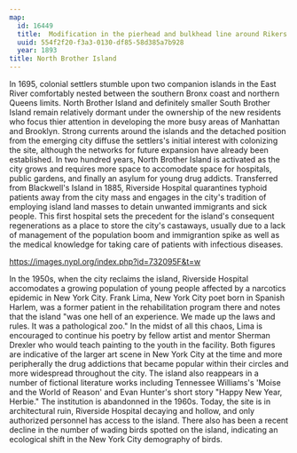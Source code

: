 ```yaml
---
map:
  id: 16449
  title:  Modification in the pierhead and bulkhead line around Rikers Island
  uuid: 554f2f20-f3a3-0130-df85-58d385a7b928
  year: 1893
title: North Brother Island
---
```

In 1695, colonial settlers stumble upon two companion islands in the East River comfortably nested between the southern Bronx coast and northern Queens limits. North Brother Island and definitely smaller South Brother Island remain relatively dormant under the ownership of the new residents who focus thier attention in developing the more busy areas of Manhattan and Brooklyn. Strong currents around the islands and the detached position from the emerging city diffuse the settlers's initial interest with colonizing the site, although the networks for future expansion have already been established. In two hundred years, North Brother Island is activated as the city grows and requires more space to accomodate space for hospitals, public gardens, and finally an asylum for young drug addicts. Transferred from Blackwell's Island in 1885, Riverside Hospital quarantines typhoid patients away from the city mass and engages in the city's tradition of employing island land masses to detain unwanted immigrants and sick people. This first hospital sets the precedent for the island's consequent regenerations as a place to store the city's castaways, usually due to a lack of management of the population boom and immigrantion spike as well as the medical knowledge for taking care of patients with infectious diseases. 

https://images.nypl.org/index.php?id=732095F&t=w

In the 1950s, when the city reclaims the island, Riverside Hospital accomodates a growing population of young people affected by a narcotics epidemic in New York City. Frank Lima, New York City poet born in Spanish Harlem, was a former patient in the rehabilitation program there and notes that the island "was one hell of an experience. We made up the laws and rules. It was a pathological zoo." In the midst of all this chaos, Lima is encouraged to continue his poetry by fellow artist and mentor Sherman Drexler who would teach painting to the youth in the facility. Both figures are indicative of the larger art scene in New York City at the time and more peripherally the drug addictions that became popular within their circles and more widespread throughout the city. The island also reappears in a number of fictional literature works including Tennessee Williams's 'Moise and the World of Reason' and Evan Hunter's short story "Happy New Year, Herbie." The institution is abandonned in the 1960s. Today, the site is in architectural ruin, Riverside Hospital decaying and hollow, and only authorized personnel has access to the island. There also has been a recent decline in the number of wading birds spotted on the island, indicating an ecological shift in the New York City demography of birds.

